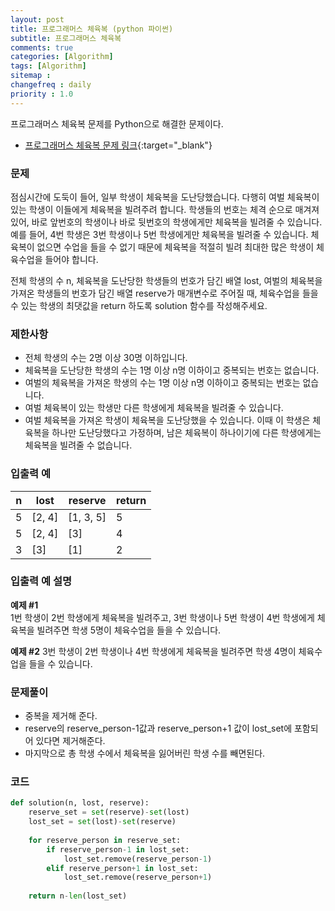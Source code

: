 ```yaml
---
layout: post
title: 프로그래머스 체육복 (python 파이썬)
subtitle: 프로그래머스 체육복
comments: true
categories: [Algorithm]
tags: [Algorithm]
sitemap :
changefreq : daily
priority : 1.0
---
```

프로그래머스 체육복 문제를 Python으로 해결한 문제이다.  

* [프로그래머스 체육복 문제 링크](https://programmers.co.kr/learn/courses/30/lessons/42862){:target="_blank"}

### 문제 
점심시간에 도둑이 들어, 일부 학생이 체육복을 도난당했습니다. 다행히 여벌 체육복이 있는 학생이 이들에게 체육복을 빌려주려 합니다. 학생들의 번호는 체격 순으로 매겨져 있어, 바로 앞번호의 학생이나 바로 뒷번호의 학생에게만 체육복을 빌려줄 수 있습니다. 예를 들어, 4번 학생은 3번 학생이나 5번 학생에게만 체육복을 빌려줄 수 있습니다. 체육복이 없으면 수업을 들을 수 없기 때문에 체육복을 적절히 빌려 최대한 많은 학생이 체육수업을 들어야 합니다.

전체 학생의 수 n, 체육복을 도난당한 학생들의 번호가 담긴 배열 lost, 여벌의 체육복을 가져온 학생들의 번호가 담긴 배열 reserve가 매개변수로 주어질 때, 체육수업을 들을 수 있는 학생의 최댓값을 return 하도록 solution 함수를 작성해주세요.

### 제한사항
* 전체 학생의 수는 2명 이상 30명 이하입니다.
* 체육복을 도난당한 학생의 수는 1명 이상 n명 이하이고 중복되는 번호는 없습니다.
* 여벌의 체육복을 가져온 학생의 수는 1명 이상 n명 이하이고 중복되는 번호는 없습니다.
* 여벌 체육복이 있는 학생만 다른 학생에게 체육복을 빌려줄 수 있습니다.
* 여벌 체육복을 가져온 학생이 체육복을 도난당했을 수 있습니다. 이때 이 학생은 체육복을 하나만 도난당했다고 가정하며, 남은 체육복이 하나이기에 다른 학생에게는 체육복을 빌려줄 수 없습니다.

### 입출력 예

|n|lost|reserve|return|
|-----|-----|-----|-----|
|5|[2, 4]|[1, 3, 5]|5|
|5|[2, 4]|[3]|4|
|3|[3]|[1]|2|


### 입출력 예 설명
**예제 #1**  
1번 학생이 2번 학생에게 체육복을 빌려주고, 3번 학생이나 5번 학생이 4번 학생에게 체육복을 빌려주면 학생 5명이 체육수업을 들을 수 있습니다.

**예제 #2**
3번 학생이 2번 학생이나 4번 학생에게 체육복을 빌려주면 학생 4명이 체육수업을 들을 수 있습니다.

### 문제풀이
* 중복을 제거해 준다.
* reserve의 reserve_person-1값과 reserve_person+1 값이 lost_set에 포함되어 있다면 제거해준다.
* 마지막으로 총 학생 수에서 체육복을 잃어버린 학생 수를 빼면된다.


### 코드
```python
def solution(n, lost, reserve):
    reserve_set = set(reserve)-set(lost) 
    lost_set = set(lost)-set(reserve) 
    
    for reserve_person in reserve_set: 
        if reserve_person-1 in lost_set: 
            lost_set.remove(reserve_person-1) 
        elif reserve_person+1 in lost_set: 
            lost_set.remove(reserve_person+1) 
    
    return n-len(lost_set)
```